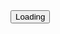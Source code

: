 <html>
  <head>
    <script type="text/javascript" src="https://www.gstatic.com/cv/js/sender/v1/cast_sender.js"></script>
  </head>
  <body>
    <button class="button">Loading</button>
  </body>
</html>
